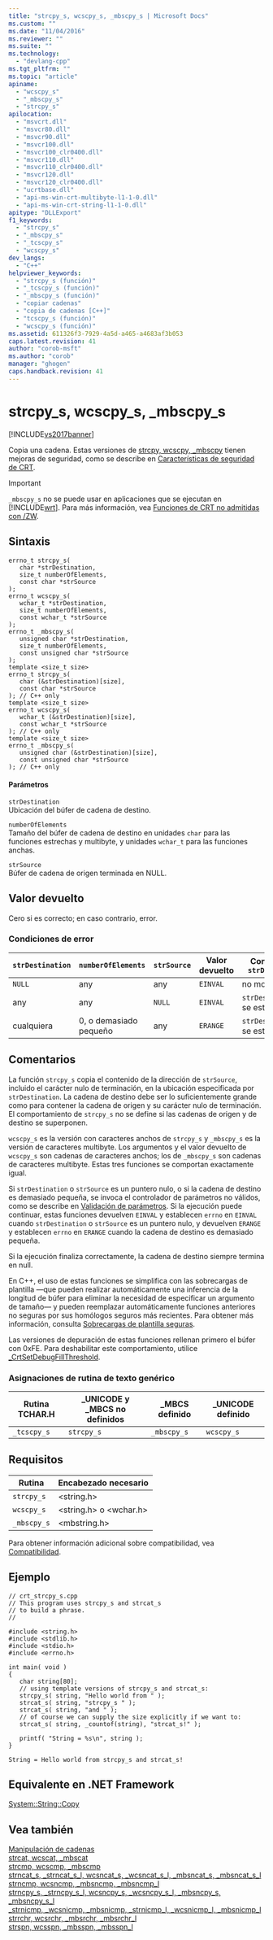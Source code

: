 ```yaml
---
title: "strcpy_s, wcscpy_s, _mbscpy_s | Microsoft Docs"
ms.custom: ""
ms.date: "11/04/2016"
ms.reviewer: ""
ms.suite: ""
ms.technology: 
  - "devlang-cpp"
ms.tgt_pltfrm: ""
ms.topic: "article"
apiname: 
  - "wcscpy_s"
  - "_mbscpy_s"
  - "strcpy_s"
apilocation: 
  - "msvcrt.dll"
  - "msvcr80.dll"
  - "msvcr90.dll"
  - "msvcr100.dll"
  - "msvcr100_clr0400.dll"
  - "msvcr110.dll"
  - "msvcr110_clr0400.dll"
  - "msvcr120.dll"
  - "msvcr120_clr0400.dll"
  - "ucrtbase.dll"
  - "api-ms-win-crt-multibyte-l1-1-0.dll"
  - "api-ms-win-crt-string-l1-1-0.dll"
apitype: "DLLExport"
f1_keywords: 
  - "strcpy_s"
  - "_mbscpy_s"
  - "_tcscpy_s"
  - "wcscpy_s"
dev_langs: 
  - "C++"
helpviewer_keywords: 
  - "strcpy_s (función)"
  - "_tcscpy_s (función)"
  - "_mbscpy_s (función)"
  - "copiar cadenas"
  - "copia de cadenas [C++]"
  - "tcscpy_s (función)"
  - "wcscpy_s (función)"
ms.assetid: 611326f3-7929-4a5d-a465-a4683af3b053
caps.latest.revision: 41
author: "corob-msft"
ms.author: "corob"
manager: "ghogen"
caps.handback.revision: 41
---
```

# strcpy_s, wcscpy_s, _mbscpy_s
[!INCLUDE[vs2017banner](../../assembler/inline/includes/vs2017banner.md)]

Copia una cadena. Estas versiones de [strcpy, wcscpy, \_mbscpy](../../c-runtime-library/reference/strcpy-wcscpy-mbscpy.md) tienen mejoras de seguridad, como se describe en [Características de seguridad de CRT](../../c-runtime-library/security-features-in-the-crt.md).  
  
> [!IMPORTANT]
>  `_mbscpy_s` no se puede usar en aplicaciones que se ejecutan en [!INCLUDE[wrt](../../atl/reference/includes/wrt_md.md)]. Para más información, vea [Funciones de CRT no admitidas con \/ZW](http://msdn.microsoft.com/library/windows/apps/jj606124.aspx).  
  
## Sintaxis  
  
```  
errno_t strcpy_s(  
   char *strDestination,  
   size_t numberOfElements,  
   const char *strSource   
);  
errno_t wcscpy_s(  
   wchar_t *strDestination,  
   size_t numberOfElements,  
   const wchar_t *strSource   
);  
errno_t _mbscpy_s(  
   unsigned char *strDestination,  
   size_t numberOfElements,  
   const unsigned char *strSource   
);  
template <size_t size>  
errno_t strcpy_s(  
   char (&strDestination)[size],  
   const char *strSource   
); // C++ only  
template <size_t size>  
errno_t wcscpy_s(  
   wchar_t (&strDestination)[size],  
   const wchar_t *strSource   
); // C++ only  
template <size_t size>  
errno_t _mbscpy_s(  
   unsigned char (&strDestination)[size],  
   const unsigned char *strSource   
); // C++ only  
```  
  
#### Parámetros  
 `strDestination`  
 Ubicación del búfer de cadena de destino.  
  
 `numberOfElements`  
 Tamaño del búfer de cadena de destino en unidades `char` para las funciones estrechas y multibyte, y unidades `wchar_t` para las funciones anchas.  
  
 `strSource`  
 Búfer de cadena de origen terminada en NULL.  
  
## Valor devuelto  
 Cero si es correcto; en caso contrario, error.  
  
### Condiciones de error  
  
|`strDestination`|`numberOfElements`|`strSource`|Valor devuelto|Contenido de `strDestination`|  
|----------------------|------------------------|-----------------|--------------------|-----------------------------------|  
|`NULL`|any|any|`EINVAL`|no modificado|  
|any|any|`NULL`|`EINVAL`|`strDestination`\[0\] se establece en 0|  
|cualquiera|0, o demasiado pequeño|any|`ERANGE`|`strDestination`\[0\] se establece en 0|  
  
## Comentarios  
 La función `strcpy_s` copia el contenido de la dirección de `strSource`, incluido el carácter nulo de terminación, en la ubicación especificada por `strDestination`. La cadena de destino debe ser lo suficientemente grande como para contener la cadena de origen y su carácter nulo de terminación. El comportamiento de `strcpy_s` no se define si las cadenas de origen y de destino se superponen.  
  
 `wcscpy_s` es la versión con caracteres anchos de `strcpy_s` y `_mbscpy_s` es la versión de caracteres multibyte. Los argumentos y el valor devuelto de `wcscpy_s` son cadenas de caracteres anchos; los de `_mbscpy_s` son cadenas de caracteres multibyte. Estas tres funciones se comportan exactamente igual.  
  
 Si `strDestination` o `strSource` es un puntero nulo, o si la cadena de destino es demasiado pequeña, se invoca el controlador de parámetros no válidos, como se describe en [Validación de parámetros](../../c-runtime-library/parameter-validation.md). Si la ejecución puede continuar, estas funciones devuelven `EINVAL` y establecen `errno` en `EINVAL` cuando `strDestination` o `strSource` es un puntero nulo, y devuelven `ERANGE` y establecen `errno` en `ERANGE` cuando la cadena de destino es demasiado pequeña.  
  
 Si la ejecución finaliza correctamente, la cadena de destino siempre termina en null.  
  
 En C\+\+, el uso de estas funciones se simplifica con las sobrecargas de plantilla —que pueden realizar automáticamente una inferencia de la longitud de búfer para eliminar la necesidad de especificar un argumento de tamaño— y pueden reemplazar automáticamente funciones anteriores no seguras por sus homólogos seguros más recientes. Para obtener más información, consulta [Sobrecargas de plantilla seguras](../../c-runtime-library/secure-template-overloads.md).  
  
 Las versiones de depuración de estas funciones rellenan primero el búfer con 0xFE. Para deshabilitar este comportamiento, utilice [\_CrtSetDebugFillThreshold](../../c-runtime-library/reference/crtsetdebugfillthreshold.md).  
  
### Asignaciones de rutina de texto genérico  
  
|Rutina TCHAR.H|\_UNICODE y \_MBCS no definidos|\_MBCS definido|\_UNICODE definido|  
|--------------------|-------------------------------------|---------------------|------------------------|  
|`_tcscpy_s`|`strcpy_s`|`_mbscpy_s`|`wcscpy_s`|  
  
## Requisitos  
  
|Rutina|Encabezado necesario|  
|------------|--------------------------|  
|`strcpy_s`|\<string.h\>|  
|`wcscpy_s`|\<string.h\> o \<wchar.h\>|  
|`_mbscpy_s`|\<mbstring.h\>|  
  
 Para obtener información adicional sobre compatibilidad, vea [Compatibilidad](../../c-runtime-library/compatibility.md).  
  
## Ejemplo  
  
```  
// crt_strcpy_s.cpp  
// This program uses strcpy_s and strcat_s  
// to build a phrase.  
//  
  
#include <string.h>  
#include <stdlib.h>  
#include <stdio.h>  
#include <errno.h>  
  
int main( void )  
{  
   char string[80];  
   // using template versions of strcpy_s and strcat_s:  
   strcpy_s( string, "Hello world from " );  
   strcat_s( string, "strcpy_s " );  
   strcat_s( string, "and " );  
   // of course we can supply the size explicitly if we want to:  
   strcat_s( string, _countof(string), "strcat_s!" );  
  
   printf( "String = %s\n", string );  
}  
```  
  
```Output  
String = Hello world from strcpy_s and strcat_s!  
```  
  
## Equivalente en .NET Framework  
 [System::String::Copy](https://msdn.microsoft.com/en-us/library/system.string.copy.aspx)  
  
## Vea también  
 [Manipulación de cadenas](../../c-runtime-library/string-manipulation-crt.md)   
 [strcat, wcscat, \_mbscat](../../c-runtime-library/reference/strcat-wcscat-mbscat.md)   
 [strcmp, wcscmp, \_mbscmp](../../c-runtime-library/reference/strcmp-wcscmp-mbscmp.md)   
 [strncat\_s, \_strncat\_s\_l, wcsncat\_s, \_wcsncat\_s\_l, \_mbsncat\_s, \_mbsncat\_s\_l](../../c-runtime-library/reference/strncat-s-strncat-s-l-wcsncat-s-wcsncat-s-l-mbsncat-s-mbsncat-s-l.md)   
 [strncmp, wcsncmp, \_mbsncmp, \_mbsncmp\_l](../../c-runtime-library/reference/strncmp-wcsncmp-mbsncmp-mbsncmp-l.md)   
 [strncpy\_s, \_strncpy\_s\_l, wcsncpy\_s, \_wcsncpy\_s\_l, \_mbsncpy\_s, \_mbsncpy\_s\_l](../../c-runtime-library/reference/strncpy-s-strncpy-s-l-wcsncpy-s-wcsncpy-s-l-mbsncpy-s-mbsncpy-s-l.md)   
 [\_strnicmp, \_wcsnicmp, \_mbsnicmp, \_strnicmp\_l, \_wcsnicmp\_l, \_mbsnicmp\_l](../../c-runtime-library/reference/strnicmp-wcsnicmp-mbsnicmp-strnicmp-l-wcsnicmp-l-mbsnicmp-l.md)   
 [strrchr, wcsrchr, \_mbsrchr, \_mbsrchr\_l](../../c-runtime-library/reference/strrchr-wcsrchr-mbsrchr-mbsrchr-l.md)   
 [strspn, wcsspn, \_mbsspn, \_mbsspn\_l](../../c-runtime-library/reference/strspn-wcsspn-mbsspn-mbsspn-l.md)
